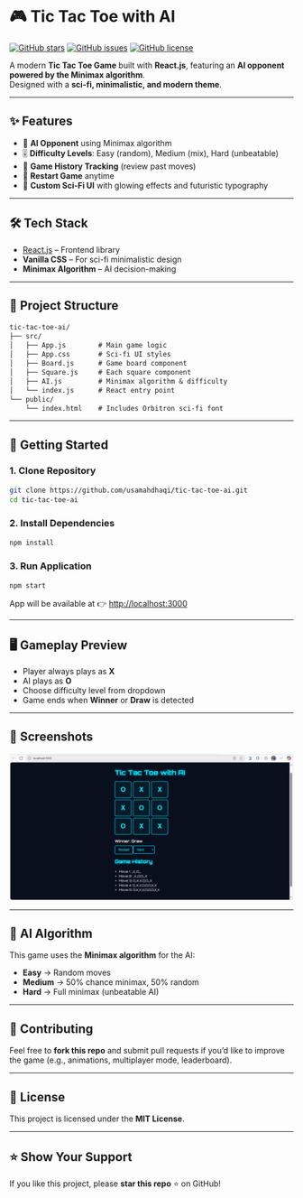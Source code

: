 # 🎮 Tic Tac Toe with AI

[![GitHub stars](https://img.shields.io/github/stars/usamahdhaqi/tic-tac-toe-ai?style=for-the-badge)](https://github.com/usamahdhaqi/tic-tac-toe-ai/stargazers)
[![GitHub issues](https://img.shields.io/github/issues/usamahdhaqi/tic-tac-toe-ai?style=for-the-badge)](https://github.com/usamahdhaqi/tic-tac-toe-ai/issues)
[![GitHub license](https://img.shields.io/github/license/usamahdhaqi/tic-tac-toe-ai?style=for-the-badge)](https://github.com/usamahdhaqi/tic-tac-toe-ai/blob/main/LICENSE)

A modern **Tic Tac Toe Game** built with **React.js**, featuring an **AI opponent powered by the Minimax algorithm**.  
Designed with a **sci-fi, minimalistic, and modern theme**.

---

## ✨ Features

- 🤖 **AI Opponent** using Minimax algorithm  
- 🎚️ **Difficulty Levels**: Easy (random), Medium (mix), Hard (unbeatable)  
- 📜 **Game History Tracking** (review past moves)  
- 🔄 **Restart Game** anytime  
- 🎨 **Custom Sci-Fi UI** with glowing effects and futuristic typography  

---

## 🛠️ Tech Stack

- [React.js](https://react.dev/) – Frontend library  
- **Vanilla CSS** – For sci-fi minimalistic design  
- **Minimax Algorithm** – AI decision-making  

---

## 📂 Project Structure

```
tic-tac-toe-ai/
├── src/
│   ├── App.js        # Main game logic
│   ├── App.css       # Sci-fi UI styles
│   ├── Board.js      # Game board component
│   ├── Square.js     # Each square component
│   ├── AI.js         # Minimax algorithm & difficulty
│   └── index.js      # React entry point
└── public/
    └── index.html    # Includes Orbitron sci-fi font
```

---

## 🚀 Getting Started

### 1. Clone Repository
```bash
git clone https://github.com/usamahdhaqi/tic-tac-toe-ai.git
cd tic-tac-toe-ai
```

### 2. Install Dependencies
```bash
npm install
```

### 3. Run Application
```bash
npm start
```

App will be available at 👉 [http://localhost:3000](http://localhost:3000)

---

## 🖥️ Gameplay Preview

- Player always plays as **X**  
- AI plays as **O**  
- Choose difficulty level from dropdown  
- Game ends when **Winner** or **Draw** is detected  

---

## 📸 Screenshots

![Tampilan Aplikasi](./public/Screenshots-tic-tac-toe-ai.PNG) 

---

## 🧠 AI Algorithm

This game uses the **Minimax algorithm** for the AI:
- **Easy** → Random moves  
- **Medium** → 50% chance minimax, 50% random  
- **Hard** → Full minimax (unbeatable AI)  

---

## 🤝 Contributing

Feel free to **fork this repo** and submit pull requests if you’d like to improve the game (e.g., animations, multiplayer mode, leaderboard).

---

## 📜 License

This project is licensed under the **MIT License**.

---

## ⭐ Show Your Support

If you like this project, please **star this repo** ⭐ on GitHub!
